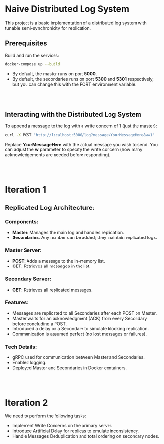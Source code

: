 # Naive Distributed Log System

This project is a basic implementation of a distributed log system with tunable semi-synchronicity for replication.

## Prerequisites

Build and run the services:
```bash
docker-compose up --build
```

- By default, the master runs on port **5000**.
- By default, the secondaries runs on port **5300** and **5301** respectively, but you can change this with the PORT environment variable.

<br>
<br>

## Interacting with the Distributed Log System

To append a message to the log with a write concern of 1 (just the master):
```bash
curl -X POST "http://localhost:5000/log?message=YourMessageHere&w=1"
```
Replace **YourMessageHere** with the actual message you wish to send.
You can adjust the **w** parameter to specify the write concern (how many acknowledgements are needed before responding).

<br>
<br>

# Iteration 1
## Replicated Log Architecture:

### **Components**:
  - **Master**: Manages the main log and handles replication.
  - **Secondaries**: Any number can be added; they maintain replicated logs.

### **Master Server**:
  - **POST**: Adds a message to the in-memory list.
  - **GET**: Retrieves all messages in the list.

### **Secondary Server**:
  - **GET**: Retrieves all replicated messages.

### **Features**:
  - Messages are replicated to all Secondaries after each POST on Master.
  - Master waits for an acknowledgment (ACK) from every Secondary before concluding a POST.
  - Introduced a delay on a Secondary to simulate blocking replication.
  - Communication is assumed perfect (no lost messages or failures).

### **Tech Details**:
  - gRPC used for communication between Master and Secondaries.
  - Enabled logging.
  - Deployed Master and Secondaries in Docker containers. 

<br>
<br>

# Iteration 2
We need to perform the following tasks:

- Implement Write Concerns on the primary server.
- Introduce Artificial Delay for replicas to emulate inconsistency.
- Handle Messages Deduplication and total ordering on secondary nodes.